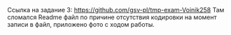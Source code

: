 Ссылка на задание 3: https://github.com/gsv-pl/tmp-exam-Voinik258
Там сломался Readme файл по причине отсутствия кодировки на момент записи в файл, приложено фото с ходом работы.
